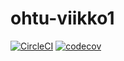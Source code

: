 # ohtu-viikko1

[![CircleCI](https://circleci.com/gh/sokkanen/ohtu-viikko1.svg?style=svg)](https://circleci.com/gh/sokkanen/ohtu-viikko1)
[![codecov](https://codecov.io/gh/sokkanen/ohtu-viikko1/branch/master/graph/badge.svg)](https://codecov.io/gh/sokkanen/ohtu-viikko1)
